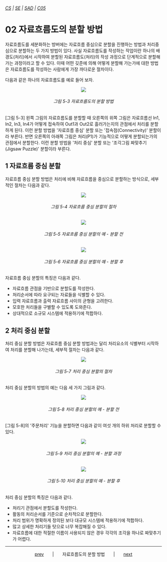 ###### [*CS*](../../README.md) | [*SE*](../README.md) | [*SAD*](README.md) | [*C05*](C05-00.md)

# 02 자료흐름도의 분할 방법

자료흐름도를 세분화하는 방버에는 자료흐름 중심으로 분할을 진행하는 방법과 처리중심으로 분할하는 두 가지 방법이 있다. 사실 자료흐름도를 작성하는 작업이란 하나의 배경도(처리)에서 시작하여 분할된 자료흐름도(처리)의 작성 과정으로 단계적으로 분할해 가는 과정이라고 할 수 있다. 이때 어떤 깆준에 의해 어떻게 분할해 가는가에 대한 방법은 자료흐름도를 작성하는 사람에게 가장 까다로운 절차이다.

다음과 같은 하나의 자료흐름도를 예로 들어 보자.

<p align="center">
    <img src="https://user-images.githubusercontent.com/75299843/110278292-56480e80-801a-11eb-8507-e0d7e21300e0.jpg">
    <h6 align="center">
        그림 5-3 자료흐름도의 분할 방법
    </h6>
</p>

[그림 5-3] 왼쪽 그림의 자료흐름도를 분할할 때 오른쪽의 위쪽 그림은 자료흐름선 In1, In2, In3, In4가 어떻게 접속하여 Out1과 Out2로 흘러가는지의 관점에서 처리를 분할하게 된다. 이런 분할 방법을 '자료흐름 중심' 분할 또는 '접속점(Connectivity)' 분할이라 부른다. 반면 오른쪽의 아래쪽 그림은 처리(P1)가 기능적으로 어떻게 분할되는가의 관점에서 분할한다. 이런 분할 방법을 '처리 중심' 분할 또는 '조각그림 짜맞추기(Jigsaw Puzzle)' 분할이라 부른다.

## 1 자료흐름 중심 분할

자료흐름 중심 분할 방법은 처리에 비해 자료흐름을 중심으로 분할하는 방식으로, 세부적인 절차는 다음과 같다.

<p align="center">
    <img src="https://user-images.githubusercontent.com/75299843/110278297-58aa6880-801a-11eb-86a3-29aab47700aa.jpg">
    <h6 align="center">
        그림 5-4 자료흐름 중심 분할의 절차
    </h6>
</p>

<p align="center">
    <img src="https://user-images.githubusercontent.com/75299843/110278304-5a742c00-801a-11eb-9f9c-88e712affecd.jpg">
    <h6 align="center">
        그림 5-5 자료흐름 중심 분할의 예 - 분할 전
    </h6>
</p>

<p align="center">
    <img src="https://user-images.githubusercontent.com/75299843/110278309-5d6f1c80-801a-11eb-8288-b780435ab16b.jpg">
    <h6 align="center">
        그림 5-6 자료흐름 중심 분할의 예 - 분할 후
    </h6>
</p>

자료흐름 중심 분할의 특징은 다음과 같다.

* 자료흐름 관점을 기반으로 분할도를 작성한다.
* 처리순서에 따라 요구되는 자료들을 식별할 수 있다.
* 입력 자료흐름과 출력 자료흐름 사이의 균형을 고려한다.
* 모호한 처리들을 구별할 수 있도록 도와준다.
* 상대적으로 소규모 시스템에 적용하기에 적합하다.

## 2 처리 중심 분할

처리 중심 분할 방법은 자료흐름 중심 분할 방법과는 달리 처리요소의 식별부터 시작하여 처리를 분할해 나가는데, 세부적 절차는 다음과 같다.

<p align="center">
    <img src="https://user-images.githubusercontent.com/75299843/110278323-6364fd80-801a-11eb-977c-13db1fcd5834.jpg">
    <h6 align="center">
        그림 5-7 처리 중심 분할의 절차
    </h6>
</p>

처리 중심 분할의 방법의 예는 다음 세 가지 그림과 같다.

<p align="center">
    <img src="https://user-images.githubusercontent.com/75299843/110278352-7081ec80-801a-11eb-9ad6-019e7b2e3be6.jpg">
    <h6 align="center">
        그림 5-8 처리 중심 분할의 예 - 분할 전
    </h6>
</p>

[그림 5-8]의 '주문처리' 기능을 분할하면 다음과 같이 여섯 개의 하위 처리로 분할할 수 있다.

<p align="center">
    <img src="https://user-images.githubusercontent.com/75299843/110278358-724bb000-801a-11eb-9a2a-fcbae8dddec1.jpg">
    <h6 align="center">
        그림 5-9 처리 중심 분할의 예 - 분할 과정
    </h6>
</p>

<p align="center">
    <img src="https://user-images.githubusercontent.com/75299843/110278362-74157380-801a-11eb-8049-9e163c0ab039.jpg">
    <h6 align="center">
        그림 5-10 처리 중심 분할의 예 - 분할 후
    </h6>
</p>

처리 중심 분할의 특징은 다음과 같다.

* 처리기 관점에서 분할도를 작성한다.
* 활동의 처리순서를 기준으로 순차적으로 분할한다.
* 처리 범위가 명확하게 정의된 보다 대규모 시스템에 적용하기에 적합하다.
* 많고 상세한 처리기들 탓으로 너무 복잡해질 수 있다.
* 자료흐름에 대한 적절한 이름이 사용되지 않은 경우 각각의 조각을 하나로 짜맞추기가 어렵다.

---

<p align="center">
    <a href="C05-01.md">prev</a>
    &nbsp; &nbsp; &nbsp; | &nbsp; &nbsp; &nbsp;
    자료흐름도의 분할 방법
    &nbsp; &nbsp; &nbsp; | &nbsp; &nbsp; &nbsp;
    <a href="C05-03.md">next</a>
</p>
